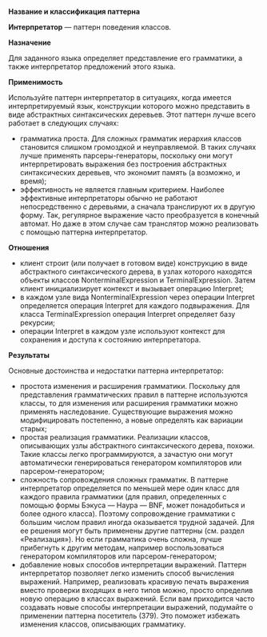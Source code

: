 ﻿**Название и классификация паттерна﻿**
 
﻿**Интерпретатор﻿** — паттерн поведения классов.
 
﻿**Назначение﻿**
 
Для заданного языка определяет представление его грамматики, а также интерпретатор предложений этого языка.

﻿**Применимость﻿**
 
Используйте паттерн интерпретатор в ситуациях, когда имеется интерпретируемый язык, конструкции которого можно представить в виде абстрактных синтаксических деревьев. Этот паттерн лучше всего работает в следующих случаях:
* грамматика проста. Для сложных грамматик иерархия классов становится слишком громоздкой и неуправляемой. В таких случаях лучше применять парсеры-генераторы, поскольку они могут интерпретировать выражения без построения абстрактных синтаксических деревьев, что экономит память (а возможно, и время);
* эффективность не является главным критерием. Наиболее эффективные интерпретаторы обычно не работают непосредственно с деревьями, а сначала транслируют их в другую форму. Так, регулярное выражение часто преобразуется в конечный автомат. Но даже в этом случае сам транслятор можно реализовать с помощью паттерна интерпретатор.

﻿**Отношения﻿**
 
* клиент строит (или получает в готовом виде) конструкцию в виде абстрактного синтаксического дерева, в узлах которого находятся объекты классов NonterminalExpression и TerminalExpression. Затем клиент инициализирует контекст и вызывает операцию Interpret;
* в каждом узле вида NonterminalExpression через операции Interpret определяется операция Interpret для каждого подвыражения. Для класса TerminalExpression операция Interpret определяет базу рекурсии;
* операции Interpret в каждом узле используют контекст для сохранения и доступа к состоянию интерпретатора.

﻿**Результаты﻿**
 
Основные достоинства и недостатки паттерна интерпретатор:
* простота изменения и расширения грамматики. Поскольку для представления грамматических правил в паттерне используются классы, то для изменения или расширения грамматики можно применять наследование. Существующие выражения можно модифицировать постепенно, а новые определять как вариации старых;
* простая реализация грамматики. Реализации классов, описывающих узлы абстрактного синтаксического дерева, похожи. Такие классы легко программируются, а зачастую они могут автоматически генерироваться генератором компиляторов или парсером-генератором;
* сложность сопровождения сложных грамматик. В паттерне интерпретатор определяется по меньшей мере один класс для каждого правила грамматики (для правил, определенных с помощью формы Бэкуса — Наура — BNF, может понадобиться и более одного класса). Поэтому сопровождение грамматики с большим числом правил иногда оказывается трудной задачей. Для ее решения могут быть применены другие паттерны (см. раздел «Реализация»). Но если грамматика очень сложна,
лучше прибегнуть к другим методам, например воспользоваться генератором компиляторов или парсером-генератором;
* добавление новых способов интерпретации выражений. Паттерн интерпретатор позволяет легко изменить способ вычисления выражений. Например, реализовать красивую печать выражения вместо проверки входящих в него типов можно, просто определив новую операцию в классах выражений. Если вам приходится часто создавать новые способы интерпретации выражений, подумайте о применении паттерна посетитель (379). Это поможет избежать изменения классов, описывающих грамматику.
